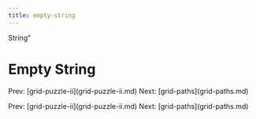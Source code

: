 ```yaml
---
title: empty-string
---
```


String\"

# Empty String

Prev: \[grid-puzzle-ii](grid-puzzle-ii.md) Next:
\[grid-paths](grid-paths.md)

Prev: \[grid-puzzle-ii](grid-puzzle-ii.md) Next:
\[grid-paths](grid-paths.md)
